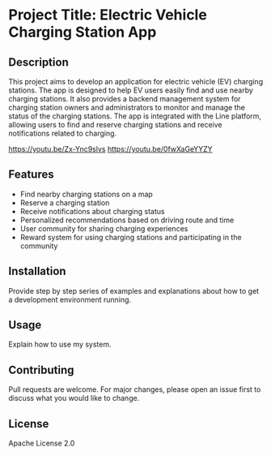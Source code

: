 # Project Title: Electric Vehicle Charging Station App

## Description

This project aims to develop an application for electric vehicle (EV) charging stations. The app is designed to help EV users easily find and use nearby charging stations. It also provides a backend management system for charging station owners and administrators to monitor and manage the status of the charging stations. The app is integrated with the Line platform, allowing users to find and reserve charging stations and receive notifications related to charging.

https://youtu.be/Zx-Ync9slvs
https://youtu.be/0fwXaGeYYZY

## Features

- Find nearby charging stations on a map
- Reserve a charging station
- Receive notifications about charging status
- Personalized recommendations based on driving route and time
- User community for sharing charging experiences
- Reward system for using charging stations and participating in the community

## Installation

Provide step by step series of examples and explanations about how to get a development environment running.

## Usage

Explain how to use my system.

## Contributing

Pull requests are welcome. For major changes, please open an issue first to discuss what you would like to change.

## License

Apache License 2.0
